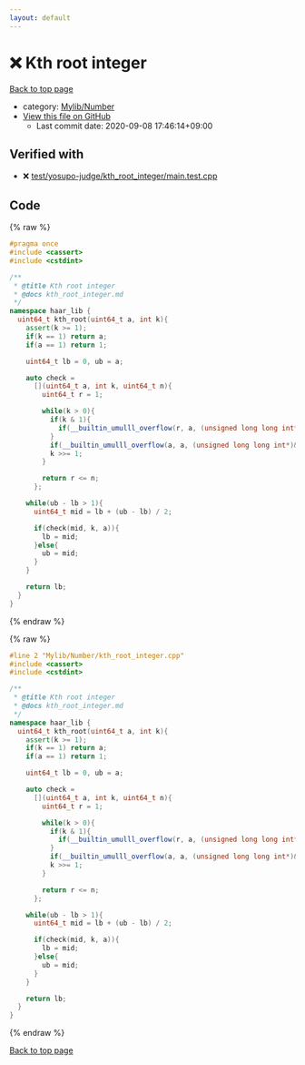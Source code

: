 ```yaml
---
layout: default
---
```


<!-- mathjax config similar to math.stackexchange -->
<script type="text/javascript" async
  src="https://cdnjs.cloudflare.com/ajax/libs/mathjax/2.7.5/MathJax.js?config=TeX-MML-AM_CHTML">
</script>
<script type="text/x-mathjax-config">
  MathJax.Hub.Config({
    TeX: { equationNumbers: { autoNumber: "AMS" }},
    tex2jax: {
      inlineMath: [ ['$','$'] ],
      processEscapes: true
    },
    "HTML-CSS": { matchFontHeight: false },
    displayAlign: "left",
    displayIndent: "2em"
  });
</script>

<script type="text/javascript" src="https://cdnjs.cloudflare.com/ajax/libs/jquery/3.4.1/jquery.min.js"></script>
<script src="https://cdn.jsdelivr.net/npm/jquery-balloon-js@1.1.2/jquery.balloon.min.js" integrity="sha256-ZEYs9VrgAeNuPvs15E39OsyOJaIkXEEt10fzxJ20+2I=" crossorigin="anonymous"></script>
<script type="text/javascript" src="../../../assets/js/copy-button.js"></script>
<link rel="stylesheet" href="../../../assets/css/copy-button.css" />


# :x: Kth root integer

<a href="../../../index.html">Back to top page</a>

* category: <a href="../../../index.html#5fda78fda98ef9fc0f87c6b50d529f19">Mylib/Number</a>
* <a href="{{ site.github.repository_url }}/blob/master/Mylib/Number/kth_root_integer.cpp">View this file on GitHub</a>
    - Last commit date: 2020-09-08 17:46:14+09:00




## Verified with

* :x: <a href="../../../verify/test/yosupo-judge/kth_root_integer/main.test.cpp.html">test/yosupo-judge/kth_root_integer/main.test.cpp</a>


## Code

<a id="unbundled"></a>
{% raw %}
```cpp
#pragma once
#include <cassert>
#include <cstdint>

/**
 * @title Kth root integer
 * @docs kth_root_integer.md
 */
namespace haar_lib {
  uint64_t kth_root(uint64_t a, int k){
    assert(k >= 1);
    if(k == 1) return a;
    if(a == 1) return 1;

    uint64_t lb = 0, ub = a;

    auto check =
      [](uint64_t a, int k, uint64_t n){
        uint64_t r = 1;

        while(k > 0){
          if(k & 1){
            if(__builtin_umulll_overflow(r, a, (unsigned long long int*)&r)) return false;
          }
          if(__builtin_umulll_overflow(a, a, (unsigned long long int*)&a) and k > 1) return false;
          k >>= 1;
        }

        return r <= n;
      };

    while(ub - lb > 1){
      uint64_t mid = lb + (ub - lb) / 2;

      if(check(mid, k, a)){
        lb = mid;
      }else{
        ub = mid;
      }
    }

    return lb;
  }
}

```
{% endraw %}

<a id="bundled"></a>
{% raw %}
```cpp
#line 2 "Mylib/Number/kth_root_integer.cpp"
#include <cassert>
#include <cstdint>

/**
 * @title Kth root integer
 * @docs kth_root_integer.md
 */
namespace haar_lib {
  uint64_t kth_root(uint64_t a, int k){
    assert(k >= 1);
    if(k == 1) return a;
    if(a == 1) return 1;

    uint64_t lb = 0, ub = a;

    auto check =
      [](uint64_t a, int k, uint64_t n){
        uint64_t r = 1;

        while(k > 0){
          if(k & 1){
            if(__builtin_umulll_overflow(r, a, (unsigned long long int*)&r)) return false;
          }
          if(__builtin_umulll_overflow(a, a, (unsigned long long int*)&a) and k > 1) return false;
          k >>= 1;
        }

        return r <= n;
      };

    while(ub - lb > 1){
      uint64_t mid = lb + (ub - lb) / 2;

      if(check(mid, k, a)){
        lb = mid;
      }else{
        ub = mid;
      }
    }

    return lb;
  }
}

```
{% endraw %}

<a href="../../../index.html">Back to top page</a>

